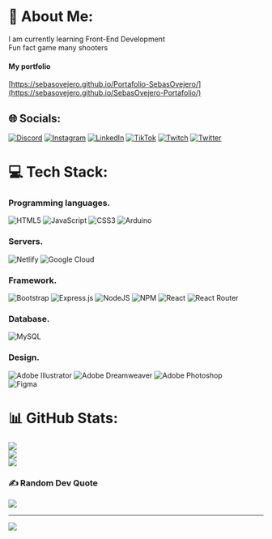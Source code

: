 # 💫 About Me:
I am currently learning Front-End Development<br>Fun fact game many shooters

#### My portfolio
[https://sebasovejero.github.io/Portafolio-SebasOvejero/](https://sebasovejero.github.io/SebasOvejero-Portafolio/)


## 🌐 Socials:
[![Discord](https://img.shields.io/badge/Discord-%237289DA.svg?logo=discord&logoColor=white)](htttps://discord.gg/Sunchoo#3360) [![Instagram](https://img.shields.io/badge/Instagram-%23E4405F.svg?logo=Instagram&logoColor=white)](https://instagram.com/sunchooo_) [![LinkedIn](https://img.shields.io/badge/LinkedIn-%230077B5.svg?logo=linkedin&logoColor=white)](https://linkedin.com/in/sebasovejerotuc) [![TikTok](https://img.shields.io/badge/TikTok-%23000000.svg?logo=TikTok&logoColor=white)](https://tiktok.com/@sebaovejero) [![Twitch](https://img.shields.io/badge/Twitch-%239146FF.svg?logo=Twitch&logoColor=white)](https://twitch.tv/sunchoo_) [![Twitter](https://img.shields.io/badge/Twitter-%231DA1F2.svg?logo=Twitter&logoColor=white)](https://twitter.com/SebaOvejero_) 

# 💻 Tech Stack:
### Programming languages.
![HTML5](https://img.shields.io/badge/html5-%23E34F26.svg?style=for-the-badge&logo=html5&logoColor=white) 
![JavaScript](https://img.shields.io/badge/javascript-%23323330.svg?style=for-the-badge&logo=javascript&logoColor=%23F7DF1E) 
![CSS3](https://img.shields.io/badge/css3-%231572B6.svg?style=for-the-badge&logo=css3&logoColor=white)
![Arduino](https://img.shields.io/badge/-Arduino-00979D?style=for-the-badge&logo=Arduino&logoColor=white)

### Servers.
![Netlify](https://img.shields.io/badge/netlify-%23000000.svg?style=for-the-badge&logo=netlify&logoColor=#00C7B7) 
![Google Cloud](https://img.shields.io/badge/Google%20Cloud-%234285F4.svg?style=for-the-badge&logo=google-cloud&logoColor=white)

### Framework.
![Bootstrap](https://img.shields.io/badge/bootstrap-%23563D7C.svg?style=for-the-badge&logo=bootstrap&logoColor=white) 
![Express.js](https://img.shields.io/badge/express.js-%23404d59.svg?style=for-the-badge&logo=express&logoColor=%2361DAFB) 
![NodeJS](https://img.shields.io/badge/node.js-6DA55F?style=for-the-badge&logo=node.js&logoColor=white) 
![NPM](https://img.shields.io/badge/NPM-%23000000.svg?style=for-the-badge&logo=npm&logoColor=white) 
![React](https://img.shields.io/badge/react-%2320232a.svg?style=for-the-badge&logo=react&logoColor=%2361DAFB) 
![React Router](https://img.shields.io/badge/React_Router-CA4245?style=for-the-badge&logo=react-router&logoColor=white)

### Database.
![MySQL](https://img.shields.io/badge/mysql-%2300f.svg?style=for-the-badge&logo=mysql&logoColor=white)

### Design.
![Adobe Illustrator](https://img.shields.io/badge/adobeillustrator-%23FF9A00.svg?style=for-the-badge&logo=adobeillustrator&logoColor=white) 
![Adobe Dreamweaver](https://img.shields.io/badge/Adobe%20Dreamweaver-FF61F6.svg?style=for-the-badge&logo=Adobe%20Dreamweaver&logoColor=white) 
![Adobe Photoshop](https://img.shields.io/badge/adobephotoshop-%2331A8FF.svg?style=for-the-badge&logo=adobephotoshop&logoColor=white) 	
![Figma](https://img.shields.io/badge/figma-%23F24E1E.svg?style=for-the-badge&logo=figma&logoColor=white)
# 📊 GitHub Stats:
![](https://github-readme-stats.vercel.app/api?username=SebasOvejero&theme=vue-dark&hide_border=true&include_all_commits=false&count_private=false)<br/>
![](https://github-readme-streak-stats.herokuapp.com/?user=SebasOvejero&theme=vue-dark&hide_border=true)<br/>
![](https://github-readme-stats.vercel.app/api/top-langs/?username=SebasOvejero&theme=vue-dark&hide_border=true&include_all_commits=false&count_private=false&layout=compact)

### ✍️ Random Dev Quote
![](https://quotes-github-readme.vercel.app/api?type=horizontal&theme=tokyonight)



---
[![](https://visitcount.itsvg.in/api?id=SebasOvejero&icon=2&color=12)](https://visitcount.itsvg.in)

